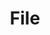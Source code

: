 ---
title: "File"
Icon: "save"
weight: 3200000000000
description: "Handles image file I/O"
draft: false
---